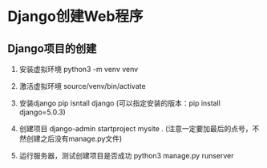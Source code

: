 # Django创建Web程序

## Django项目的创建

1. 安装虚拟环境
   python3 -m venv venv

2. 激活虚拟环境
   source/venv/bin/activate

3. 安装django
   pip isntall django       (可以指定安装的版本：pip install django=5.0.3)

4. 创建项目
   django-admin startproject mysite .   (注意一定要加最后的点号，不然创建之后没有manage.py文件)

5. 运行服务器，测试创建项目是否成功
   python3 manage.py runserver

## 